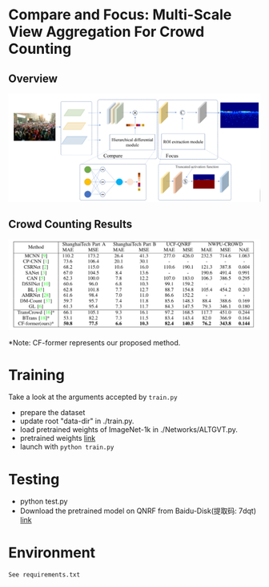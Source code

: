 # Compare and Focus: Multi-Scale View Aggregation For Crowd Counting
## Overview
![Example Image](image/net.png)
## Crowd Counting Results


![Example Image](image/result.png)

*Note: CF-former represents our proposed method.


# Training
Take a look at the arguments accepted by ```train.py```
* prepare the dataset
* update root "data-dir" in ./train.py.
* load pretrained weights of ImageNet-1k in ./Networks/ALTGVT.py.
* pretrained weights [link](https://drive.google.com/file/d/1um39wxIaicmOquP2fr_SiZdxNCUou8w-/view)
* launch with ```python train.py```

# Testing
* python test.py
* Download the pretrained model on QNRF from Baidu-Disk(提取码: 7dqt) [link](https://pan.baidu.com/s/1Ul0iHgAs6rWVRe58iBxsjA?pwd=7dqt )


# Environment
	See requirements.txt


